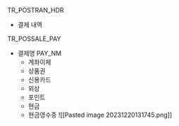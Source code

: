 TR_POSTRAN_HDR
- 결제 내역

TR_POSSALE_PAY
- 결제명 PAY_NM
	- 계좌이체
	- 상품권
	- 신용카드
	- 외상
	- 포인트
	- 현금
	- 현금영수증
	![[Pasted image 20231220131745.png]]
	
